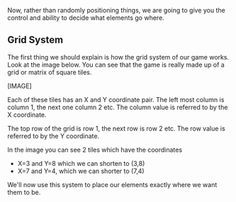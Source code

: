 Now, rather than randomly positioning things, we are going to give you the control and ability to decide what elements go where.

## Grid System
The first thing we should explain is how the grid system of our game works. Look at the image below. You can see that the game is really made up of a grid or matrix of square tiles.

[IMAGE]

Each of these tiles has an X and Y coordinate pair. The left most column is column 1, the next one column 2 etc. The column value is referred to by the X coordinate.

The top row of the grid is row 1, the next row is row 2 etc. The row value is referred to by the Y coordinate.

In the image you can see 2 tiles which have the coordinates

- X=3 and Y=8 which we can shorten to (3,8)
- X=7 and Y=4, which we can shorter to (7,4)

We'll now use this system to place our elements exactly where we want them to be.